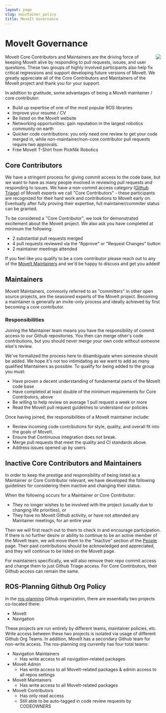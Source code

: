 ```yaml
---
layout: page
slug: maintainer_policy
title: MoveIt Governance
---
```


# MoveIt Governance

<img src="/assets/images/people_page/lego_constrution.jpg" style="float: right;"/>

MoveIt Core Contributors and Maintainers are the driving force of keeping MoveIt alive by responding to pull requests, issues, and user questions.
These two groups of highly involved participants also help fix critical regressions and support developing future versions of MoveIt.
We greatly appreciate all of the Core Contributors and Maintainers of the MoveIt project and thank you for your support.

In addition to gratitude, some advantages of being a MoveIt maintainer / core contributor:

 - Build up expertise of one of the most popular ROS libraries
 - Improve your resume / CV
 - Be listed on the MoveIt website
 - Networking opportunities: gain reputation in the largest robotics community on earth
 - Quicker code contributions: you only need one review to get your code merged in, while non-maintainer/non-core contributor pull requests require two approvals.
 - Free MoveIt T-Shirt from PickNik Robotics

## Core Contributors

We have a stringent process for giving commit access to the code base, but we want to have as many people involved in reviewing pull requests and responding to issues.
We have a non-commit access category ([Github Triage](https://github.blog/changelog/2019-05-23-triage-and-maintain-roles-beta/)) of MoveIt experts we call "Core Contributors" - these participants are recognized for their hard work and contributions to MoveIt early on.
Eventually after fully proving their expertise, full maintainer/commiter status can be granted.

To be considered a "Core Contributor", we look for demonstrated excitement about the MoveIt project.
We also ask you have completed at minimum the following:

 - 2 substantial pull requests merged
 - 4 pull requests reviewed via the "Approve" or "Request Changes" button
 - 2 maintainer meetings attended

If you feel like you qualify to be a core contributor please reach out to any of the [MoveIt Maintainers](https://moveit.ros.org/about/) and we'd be happy to discuss and get you added!

## Maintainers

MoveIt Maintainers, commonly referred to as "committers" in other open source projects, are the seasoned experts of the MoveIt project.
Becoming a maintainer is generally an invite-only process and ideally achieved by first becoming a core contributor.

### Responsibilities

Joining the Maintainer team means you have the responsibility of commit access to our Github repositories.
You then can merge other's code contributions, but you should never merge your own code without someone else's review.

We've formalized the process here to disambiguate when someone should be added.
We hope it's not too intimidating as we want to add as many qualified Maintainers as possible.
To qualify for being added to the group you must:

 - Have proven a decent understanding of fundamental parts of the MoveIt code base
 - Have completed at least double of the minimum requirements for Core Contributors, above
 - Be willing to help review on average 1 pull request a week or more
 - Read the MoveIt pull request guidelines to understand our policies

Once having joined, the responsibilities of a MoveIt maintainer include:

 - Review incoming code contributions for style, quality, and overall fit into the goals of MoveIt.
 - Ensure that Continuous Integration does not break.
 - Merge pull requests that meet the quality and CI standards above.
 - Address issues opened up by users.

## Inactive Core Contributors and Maintainers

In order to keep the prestige and responsibility of being listed as a Maintainer or Core Contributor relevant, we have developed the following guidelines for considering them inactive and changing their status.

When the following occurs for a Maintainer or Core Contributor:

 - They no longer wishes to be involved with the project (usually due to changing life priorities), or
 - They have no MoveIt Github activity, or have not attended any Maintainer meetings, for an entire year

Then we will first reach out to them to check in and encourage participation.
If there is no further desire or ability to continue to be an active member of the MoveIt team, we will move them to the "Inactive" section of the [People](/about/) page.
Their past contributions should be acknowledged and appreciated, and they will continue to be listed on the MoveIt page.

For maintainers specifically, we will also remove their repo commit access and change them to just Github Triage access.
For Core Contributors, their Github access can remain the same.

## ROS-Planning Github Org Policy

In the [ros-planning](https://github.com/ros-planning/) Github organization, there are essentially two projects co-located there:

 - MoveIt
 - Navigation

These projects are run entirely by different teams, maintainer policies, etc.
Write access between these two projects is isolated via usage of different Github Org Teams.
In addition, MoveIt has a secondary Github team for non-write access. The ros-planning org currently has four total teams:

 - Navigation Maintainers
   - Has write access to all navigation-related packages
 - MoveIt Admin
   - Has write access to all MoveIt-related packages & admin access to all repos settings
 - MoveIt Maintainers
   - Has write access to all MoveIt-related packages
 - MoveIt Contributors
   - Has only read access
   - Still able to be auto-tagged in code review requests by CODEOWNERS
